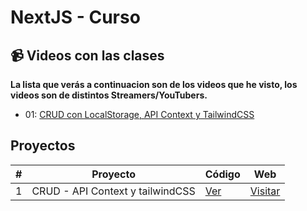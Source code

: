 # NextJS - Curso

## 📹 Videos con las clases
<strong>La lista que verás a continuacion son de los videos que he visto, los videos son de distintos Streamers/YouTubers.</strong>

<ul>
  <li>01: <a href="https://youtu.be/Ac9J_yyQqOI?si=JZ_mzV_NSRPS7qjs">CRUD con LocalStorage, API Context y TailwindCSS</a></li>
</ul>

## Proyectos

| # | Proyecto | Código | Web |
|---|---------------------|------|--------|
| 1 | CRUD - API Context y tailwindCSS | [Ver](https://github.com/AndrePonce3322/curso-nextjs/tree/main/projects/01-crud-nextjs)  | [Visitar](https://app-crud-nextjs.vercel.app) |
